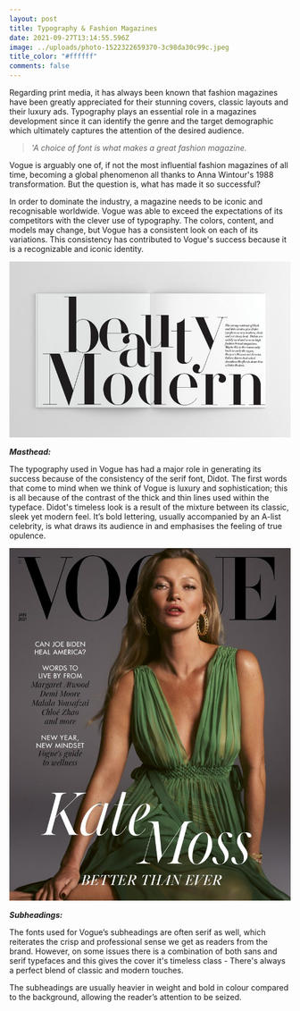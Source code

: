 ```yaml
---
layout: post
title: Typography & Fashion Magazines
date: 2021-09-27T13:14:55.596Z
image: ../uploads/photo-1522322659370-3c98da30c99c.jpeg
title_color: "#ffffff"
comments: false
---
```

Regarding print media, it has always been known that fashion magazines have been greatly appreciated for their stunning covers, classic layouts and their luxury ads. Typography plays an essential role in a magazines development since it can identify the genre and the target demographic which ultimately captures the attention of the desired audience. 

> *'A choice of font is what makes a great fashion magazine.*

Vogue is arguably one of, if not the most influential fashion magazines of all time, becoming a global phenomenon all thanks to Anna Wintour's 1988 transformation. But the question is, what has made it so successful?

In order to dominate the industry, a magazine needs to be iconic and recognisable worldwide. Vogue was able to exceed the expectations of its competitors with the clever use of typography. The colors, content, and models may change, but Vogue has a consistent look on each of its variations. This consistency has contributed to Vogue's success because it is a recognizable and iconic identity.

![](../uploads/3bd0f916-htf-didot-font-family-800x500-1.jpeg)

***Masthead:*** 

The typography used in Vogue has had a major role in generating its success because of the consistency of the serif font, Didot. The first words that come to mind when we think of Vogue is luxury and sophistication; this is all because of the contrast of the thick and thin lines used within the typeface. Didot's timeless look is a result of the mixture between its classic, sleek yet modern feel. It’s bold lettering, usually accompanied by an A-list celebrity, is what draws its audience in and emphasises the feeling of true opulence.

![Masthead is placed behind celebrity, Vogue is recognisable enough for readers to still identify the magazine with the brand name covered.](../uploads/1442501-800w.jpeg "Kate Moss on the cover of Vogue's Jan 2021 Edition")

***Subheadings:***

The fonts used for Vogue’s subheadings are often serif as well, which reiterates the crisp and professional sense we get as readers from the brand. However, on some issues there is a combination of both sans and serif typefaces and this gives the cover it's timeless class - There's always a perfect blend of classic and modern touches.

The subheadings are usually heavier in weight and bold in colour compared to the background, allowing the reader’s attention to be seized.